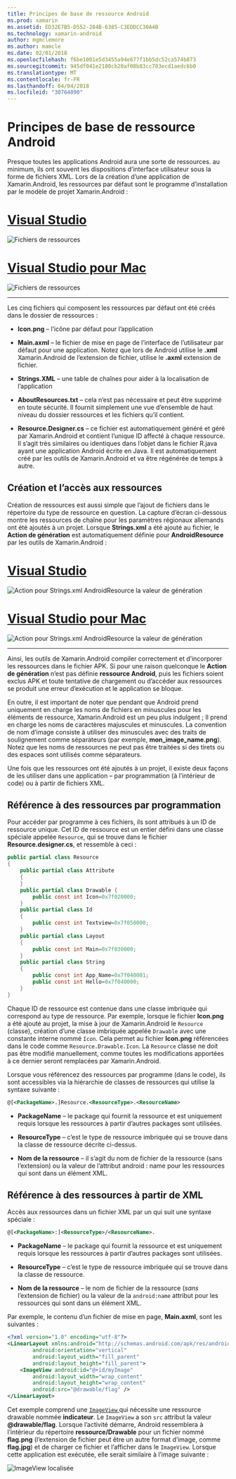 ```yaml
---
title: Principes de base de ressource Android
ms.prod: xamarin
ms.assetid: ED32E7B5-D552-284B-6385-C3EDDCC30A4B
ms.technology: xamarin-android
author: mgmclemore
ms.author: mamcle
ms.date: 02/01/2018
ms.openlocfilehash: f6be1001e5d3455a94e677f1bb5dc52ca574b873
ms.sourcegitcommit: 945df041e2180cb20af08b83cc703ecd1aedc6b0
ms.translationtype: MT
ms.contentlocale: fr-FR
ms.lasthandoff: 04/04/2018
ms.locfileid: "30764890"
---
```

# <a name="android-resource-basics"></a>Principes de base de ressource Android

Presque toutes les applications Android aura une sorte de ressources. au minimum, ils ont souvent les dispositions d’interface utilisateur sous la forme de fichiers XML. Lors de la création d’une application de Xamarin.Android, les ressources par défaut sont le programme d’installation par le modèle de projet Xamarin.Android :

# <a name="visual-studiotabvswin"></a>[Visual Studio](#tab/vswin)

![Fichiers de ressources](android-resource-basics-images/01-resource-files-vs.png)
 
# <a name="visual-studio-for-mactabvsmac"></a>[Visual Studio pour Mac](#tab/vsmac)

![Fichiers de ressources](android-resource-basics-images/01-resource-files-xs.png)
 
-----

Les cinq fichiers qui composent les ressources par défaut ont été créés dans le dossier de ressources :

-  **Icon.png** &ndash; l’icône par défaut pour l’application

-  **Main.axml** &ndash; le fichier de mise en page de l’interface de l’utilisateur par défaut pour une application. Notez que lors de Android utilise le **.xml** Xamarin.Android de l’extension de fichier, utilise le **.axml** extension de fichier.

-  **Strings.XML** &ndash; une table de chaînes pour aider à la localisation de l’application

-  **AboutResources.txt** &ndash; cela n’est pas nécessaire et peut être supprimé en toute sécurité. Il fournit simplement une vue d’ensemble de haut niveau du dossier ressources et les fichiers qu’il contient.

-  **Resource.Designer.cs** &ndash; ce fichier est automatiquement généré et géré par Xamarin.Android et contient l’unique ID affecté à chaque ressource. Il s’agit très similaires ou identiques dans l’objet dans le fichier R.java ayant une application Android écrite en Java. Il est automatiquement créé par les outils de Xamarin.Android et va être régénérée de temps à autre.


## <a name="creating-and-accessing-resources"></a>Création et l’accès aux ressources

Création de ressources est aussi simple que l’ajout de fichiers dans le répertoire du type de ressource en question. La capture d’écran ci-dessous montre les ressources de chaîne pour les paramètres régionaux allemands ont été ajoutés à un projet. Lorsque **Strings.xml** a été ajouté au fichier, le **Action de génération** est automatiquement définie pour **AndroidResource** par les outils de Xamarin.Android :

# <a name="visual-studiotabvswin"></a>[Visual Studio](#tab/vswin)

![Action pour Strings.xml AndroidResource la valeur de génération](android-resource-basics-images/02-build-action-vs.png)
 
# <a name="visual-studio-for-mactabvsmac"></a>[Visual Studio pour Mac](#tab/vsmac)

![Action pour Strings.xml AndroidResource la valeur de génération](android-resource-basics-images/02-build-action-xs.png)
 
-----
 

Ainsi, les outils de Xamarin.Android compiler correctement et d’incorporer les ressources dans le fichier APK. Si pour une raison quelconque le **Action de génération** n’est pas définie **ressource Android**, puis les fichiers soient exclus APK et toute tentative de chargement ou d’accéder aux ressources se produit une erreur d’exécution et le application se bloque.

En outre, il est important de noter que pendant que Android prend uniquement en charge les noms de fichiers en minuscules pour les éléments de ressource, Xamarin.Android est un peu plus indulgent ; Il prend en charge les noms de caractères majuscules et minuscules. La convention de nom d’image consiste à utiliser des minuscules avec des traits de soulignement comme séparateurs (par exemple, **mon\_image\_name.png**). Notez que les noms de ressources ne peut pas être traitées si des tirets ou des espaces sont utilisés comme séparateurs.

Une fois que les ressources ont été ajoutés à un projet, il existe deux façons de les utiliser dans une application &ndash; par programmation (à l’intérieur de code) ou à partir de fichiers XML.


## <a name="referencing-resources-programmatically"></a>Référence à des ressources par programmation

Pour accéder par programme à ces fichiers, ils sont attribués à un ID de ressource unique. Cet ID de ressource est un entier défini dans une classe spéciale appelée `Resource`, qui se trouve dans le fichier **Resource.designer.cs**, et ressemble à ceci :

```csharp
public partial class Resource
{
    public partial class Attribute
    {
    }
    public partial class Drawable {
        public const int Icon=0x7f020000;
    }
    public partial class Id
    {
        public const int Textview=0x7f050000;
    }
    public partial class Layout
    {
        public const int Main=0x7f030000;
    }
    public partial class String
    {
        public const int App_Name=0x7f040001;
        public const int Hello=0x7f040000;
    }
}
```

Chaque ID de ressource est contenue dans une classe imbriquée qui correspond au type de ressource. Par exemple, lorsque le fichier **Icon.png** a été ajouté au projet, la mise à jour de Xamarin.Android le `Resource` (classe), création d’une classe imbriquée appelée `Drawable` avec une constante interne nommé `Icon`.
Cela permet au fichier **Icon.png** référencées dans le code comme `Resource.Drawable.Icon`. La `Resource` classe ne doit pas être modifié manuellement, comme toutes les modifications apportées à ce dernier seront remplacées par Xamarin.Android.

Lorsque vous référencez des ressources par programme (dans le code), ils sont accessibles via la hiérarchie de classes de ressources qui utilise la syntaxe suivante :

```xml
@[<PackageName>.]Resource.<ResourceType>.<ResourceName>
```

-  **PackageName** &ndash; le package qui fournit la ressource et est uniquement requis lorsque les ressources à partir d’autres packages sont utilisées.

-  **ResourceType** &ndash; c’est le type de ressource imbriquée qui se trouve dans la classe de ressource décrite ci-dessus.

-  **Nom de la ressource** &ndash; il s’agit du nom de fichier de la ressource (sans l’extension) ou la valeur de l’attribut android : name pour les ressources qui sont dans un élément XML.


## <a name="referencing-resources-from-xml"></a>Référence à des ressources à partir de XML

Accès aux ressources dans un fichier XML par un qui suit une syntaxe spéciale :

```xml
@[<PackageName>:]<ResourceType>/<ResourceName>.
```

-  **PackageName** &ndash; le package qui fournit la ressource et est uniquement requis lorsque les ressources à partir d’autres packages sont utilisées.

-  **ResourceType** &ndash; c’est le type de ressource imbriquée qui se trouve dans la classe de ressource.

-  **Nom de la ressource** &ndash; le nom de fichier de la ressource (*sans* l’extension de fichier) ou la valeur de la `android:name` attribut pour les ressources qui sont dans un élément XML.

Par exemple, le contenu d’un fichier de mise en page, **Main.axml**, sont les suivantes :

```xml
<?xml version="1.0" encoding="utf-8"?>
<LinearLayout xmlns:android="http://schemas.android.com/apk/res/android"
        android:orientation="vertical"
        android:layout_width="fill_parent"
        android:layout_height="fill_parent">
    <ImageView android:id="@+id/myImage"
        android:layout_width="wrap_content"
        android:layout_height="wrap_content"
        android:src="@drawable/flag" />
</LinearLayout>
```

Cet exemple comprend une [ `ImageView` ](https://developer.xamarin.com/recipes/android/controls/imageview) qui nécessite une ressource drawable nommée **indicateur**. Le `ImageView` a son `src` attribut la valeur **@drawable/flag**. Lorsque l’activité démarre, Android ressemblera à l’intérieur du répertoire **ressource/Drawable** pour un fichier nommé **flag.png** (l’extension de fichier peut être un autre format d’image, comme **flag.jpg**) et de charger ce fichier et l’afficher dans le `ImageView`.
Lorsque cette application est exécutée, elle serait similaire à l’image suivante :

![ImageView localisée](android-resource-basics-images/03-localized-screenshot.png)

